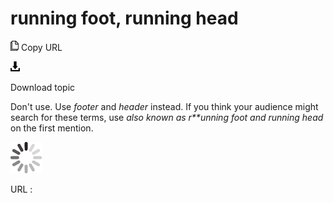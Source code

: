 # running foot, running head

![Copy URL](media/running-foot-running-head/Copy.png)
Copy URL

![Download](media/running-foot-running-head/Download.png)

Download topic

Don't use. Use *footer* and *header* instead. If you think your audience might search for these terms, use *also known as r**unning foot* *and* *running head* on the first mention.

![In progress](media/running-foot-running-head/activity-large.gif)

URL :
